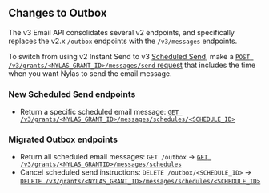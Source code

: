 ## Changes to Outbox

The v3 Email API consolidates several v2 endpoints, and specifically replaces the v2.x `/outbox` endpoints with the `/v3/messages` endpoints.

To switch from using v2 Instant Send to v3 [Scheduled Send](https://developer.nylas.com/docs/v3/email/scheduled-send/), make a [`POST /v3/grants/<NYLAS_GRANT_ID>/messages/send` request](https://developer.nylas.com/docs/api/v3/ecc/#post-/v3/grants/-grant_id-/messages/send) that includes the time when you want Nylas to send the email message.

### New Scheduled Send endpoints

- Return a specific scheduled email message: [`GET /v3/grants/<NYLAS_GRANT_ID>/messages/schedules/<SCHEDULE_ID>`](https://developer.nylas.com/docs/api/v3/ecc/#get-/v3/grants/-grant_id-/messages/schedules/-scheduleId-)

### Migrated Outbox endpoints

- Return all scheduled email messages: `GET /outbox` → [`GET /v3/grants/<NYLAS_GRANTID>/messages/schedules`](https://developer.nylas.com/docs/api/v3/ecc/#get-/v3/grants/-grant_id-/messages/schedules)
- Cancel scheduled send instructions: `DELETE /outbox/<SCHEDULE_ID>` → [`DELETE /v3/grants/<NYLAS_GRANT_ID>/messages/schedules/<SCHEDULE_ID>`](https://developer.nylas.com/docs/api/v3/ecc/#delete-/v3/grants/-grant_id-/messages/schedules/-scheduleId-)
